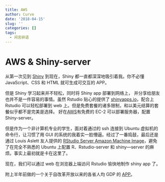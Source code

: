 ```yaml
---
title: AWS
author: Curve
date: '2018-04-15'
slug: ''
categories: []
tags:
  - 闲言碎语
---
```


# AWS & Shiny-server

从第一次见到 [Shiny](http://shiny.rstudio.com/) 到现在，Shiny 都一直都深深地吸引着我。你不必懂 JavaScript、CSS 和 HTML 就可生成可交互的 APP。  
  
但是 Shiny 学习起来并不轻松，同时将 Shiny app 部署到网络上， 并分享给朋友也并不是一件容易的事情。虽然 Rstudio 贴心的提供了 [shinyapps.io](http://www.shinyapps.io/)，配合上 Rstudio 可以轻松部署到  web 上。但是免费套餐的诸多限制，和以美元结算的套餐似乎都不是完美是选择。  好在[AWS](https://amazonaws-china.com/cn/)有免费的 EC-2 可以部署服务器，配置 Shiny-server。
  
但是作为一个非计算机专业的学生，面对着通过的 ssh 连接到 Ubuntu 虚拟机的命令行，让习惯了用 GUI 的系统的我着实一脸懵逼。经过了一番捣鼓，最后还是通过 Louis Aslett 友人提供的 [RStudio Server Amazon Machine Image](http://www.louisaslett.com/RStudio_AMI/)，避免了在完全不熟悉的 Ubuntu 上配置 R、Rstudio-server 和 shiny—server 的麻烦。事实上最初就是卡在这里了。 
 
现在，我们可以通过 web 在浏览器上端访问 Rstudio 愉快地制作 shiny app 了。

附上半年前做的一个关于自改革开放以来的各省人均 GDP 的 [APP](http://13.124.249.28:3838/gdp/)。
